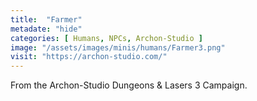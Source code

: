 ```yaml
---
title:  "Farmer"
metadate: "hide"
categories: [ Humans, NPCs, Archon-Studio ]
image: "/assets/images/minis/humans/Farmer3.png"
visit: "https://archon-studio.com/"
---
```

From the Archon-Studio Dungeons & Lasers 3 Campaign.
